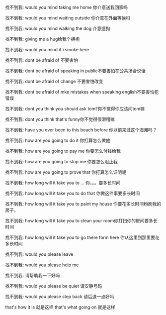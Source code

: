 找不到我:
would you mind taking me home 你介意送我回家吗

找不到我:
would you mind waiting outside 你介意在外面等候吗

找不到我:
would you mind walking the dog 介意遛狗

找不到我:
giving me a hug给我个拥抱

找不到我:
would you mind if i smoke here

找不到我:
dont be afraid of 不要害怕

找不到我:
dont be afraid of speaking in public不要害怕在公共场合说话

找不到我:
dont be afraid of change 不要害怕改变

找不到我:
dont be afraid of mke mistakes when speaking english不要害怕犯错误

找不到我:
dont you think you  should ask tom?你不觉得你应该问tom嘛

找不到我:
dont you think that's funny你不觉得很滑稽嘛

找不到我:
have you ever been to this beach  before 你以前来过这个海滩吗？

找不到我:
how are you going to do it 你打算怎么做他

找不到我:
how are you going to pay me 你要怎么付钱给我

找不到我:
how are you going to stop me 你要怎么阻止我

找不到我:
how are you going to prove that 你打算怎么证明呢

找不到我:
how long will it take you to ... 你。。。要多长时间

找不到我:
how long will it take you to do that 你做这件事要多长时间

找不到我:
how long will it take you to paint my house 你要花多长时间粉刷我的房子。

找不到我:
how long will it take you to clean your room你打扫你的房间要多长时间

找不到我:
how long will it take you to go there form here 你从这里到那里要花多长时间

找不到我:
would you please leave

找不到我:
would you please help me

找不到我:
请帮助我一下好吗

找不到我:
would you please be quiet 请安静号码

找不到我:
would you please step back 请后退一点好吗

that's how it is 就是这样
that's what going on 就是这样
